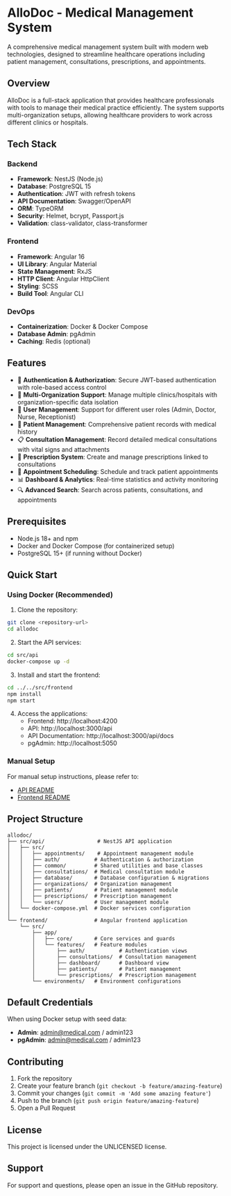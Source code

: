 # AlloDoc - Medical Management System

A comprehensive medical management system built with modern web technologies, designed to streamline healthcare operations including patient management, consultations, prescriptions, and appointments.

<!-- CI/CD Pipeline Test: This comment validates that the pipeline processes safe changes correctly -->
<!-- Pipeline Fix Validation: Testing that Chrome browser and database setup fixes work -->

## Overview

AlloDoc is a full-stack application that provides healthcare professionals with tools to manage their medical practice efficiently. The system supports multi-organization setups, allowing healthcare providers to work across different clinics or hospitals.

## Tech Stack

### Backend
- **Framework**: NestJS (Node.js)
- **Database**: PostgreSQL 15
- **Authentication**: JWT with refresh tokens
- **API Documentation**: Swagger/OpenAPI
- **ORM**: TypeORM
- **Security**: Helmet, bcrypt, Passport.js
- **Validation**: class-validator, class-transformer

### Frontend
- **Framework**: Angular 16
- **UI Library**: Angular Material
- **State Management**: RxJS
- **HTTP Client**: Angular HttpClient
- **Styling**: SCSS
- **Build Tool**: Angular CLI

### DevOps
- **Containerization**: Docker & Docker Compose
- **Database Admin**: pgAdmin
- **Caching**: Redis (optional)

## Features

- 🔐 **Authentication & Authorization**: Secure JWT-based authentication with role-based access control
- 🏥 **Multi-Organization Support**: Manage multiple clinics/hospitals with organization-specific data isolation
- 👥 **User Management**: Support for different user roles (Admin, Doctor, Nurse, Receptionist)
- 🏃 **Patient Management**: Comprehensive patient records with medical history
- 📋 **Consultation Management**: Record detailed medical consultations with vital signs and attachments
- 💊 **Prescription System**: Create and manage prescriptions linked to consultations
- 📅 **Appointment Scheduling**: Schedule and track patient appointments
- 📊 **Dashboard & Analytics**: Real-time statistics and activity monitoring
- 🔍 **Advanced Search**: Search across patients, consultations, and appointments

## Prerequisites

- Node.js 18+ and npm
- Docker and Docker Compose (for containerized setup)
- PostgreSQL 15+ (if running without Docker)

## Quick Start

### Using Docker (Recommended)

1. Clone the repository:
```bash
git clone <repository-url>
cd allodoc
```

2. Start the API services:
```bash
cd src/api
docker-compose up -d
```

3. Install and start the frontend:
```bash
cd ../../src/frontend
npm install
npm start
```

4. Access the applications:
   - Frontend: http://localhost:4200
   - API: http://localhost:3000/api
   - API Documentation: http://localhost:3000/api/docs
   - pgAdmin: http://localhost:5050

### Manual Setup

For manual setup instructions, please refer to:
- [API README](./src/api/README.md)
- [Frontend README](./src/frontend/README.md)

## Project Structure

```
allodoc/
├── src/api/                 # NestJS API application
│   ├── src/
│   │   ├── appointments/    # Appointment management module
│   │   ├── auth/           # Authentication & authorization
│   │   ├── common/         # Shared utilities and base classes
│   │   ├── consultations/  # Medical consultation module
│   │   ├── database/       # Database configuration & migrations
│   │   ├── organizations/  # Organization management
│   │   ├── patients/       # Patient management module
│   │   ├── prescriptions/  # Prescription management
│   │   └── users/          # User management module
│   └── docker-compose.yml  # Docker services configuration
│
└── frontend/               # Angular frontend application
    └── src/
        ├── app/
        │   ├── core/       # Core services and guards
        │   └── features/   # Feature modules
        │       ├── auth/           # Authentication views
        │       ├── consultations/  # Consultation management
        │       ├── dashboard/      # Dashboard view
        │       ├── patients/       # Patient management
        │       └── prescriptions/  # Prescription management
        └── environments/   # Environment configurations
```

## Default Credentials

When using Docker setup with seed data:
- **Admin**: admin@medical.com / admin123
- **pgAdmin**: admin@medical.com / admin123

## Contributing

1. Fork the repository
2. Create your feature branch (`git checkout -b feature/amazing-feature`)
3. Commit your changes (`git commit -m 'Add some amazing feature'`)
4. Push to the branch (`git push origin feature/amazing-feature`)
5. Open a Pull Request

## License

This project is licensed under the UNLICENSED license.

## Support

For support and questions, please open an issue in the GitHub repository.
